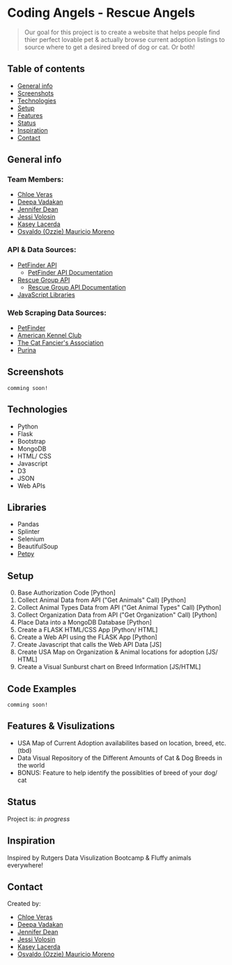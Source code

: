 # Coding Angels - Rescue Angels
> Our goal for this project is to create a website that helps people find thier perfect lovable pet & actually browse current adoption listings to source where to get a desired breed of dog or cat. Or both!

## Table of contents
* [General info](#general-info)
* [Screenshots](#screenshots)
* [Technologies](#technologies)
* [Setup](#setup)
* [Features](#features)
* [Status](#status)
* [Inspiration](#inspiration)
* [Contact](#contact)

## General info
### Team Members:
- [Chloe Veras](https://github.com/cveras33)
- [Deepa Vadakan](https://github.com/deepavadakan)
- [Jennifer Dean](https://github.com/Jen-Dean)
- [Jessi Volosin](https://github.com/jvolosin)
- [Kasey Lacerda](https://github.com/KLacerda08)
- [Osvaldo (Ozzie) Mauricio Moreno](https://github.com/sir-omoreno)

### API & Data Sources:
- [PetFinder API](https://www.petfinder.com/developers/)
  - [PetFinder API Documentation](https://www.petfinder.com/developers/v2/docs/)
- [Rescue Group API](https://rescuegroups.org/services/adoptable-pet-data-api/)
  - [Rescue Group API Documentation](https://test1-api.rescuegroups.org/v5/public/docs)
- [JavaScript Libraries](https://medium.com/javascript-in-plain-english/best-javascript-data-visualization-libraries-for-2020-15291919a176)

### Web Scraping Data Sources:
- [PetFinder](https://www.petfinder.com/)
- [American Kennel Club](https://www.akc.org/)
- [The Cat Fancier's Association](https://cfa.org/)
- [Purina](https://www.purina.com/)

## Screenshots
`comming soon!`

## Technologies
* Python
* Flask
* Bootstrap
* MongoDB
* HTML/ CSS
* Javascript
* D3
* JSON
* Web APIs

## Libraries
* Pandas
* Splinter
* Selenium
* BeautifulSoup
* [Petpy](https://pypi.org/project/petpy/)

## Setup
0) Base Authorization Code [Python]
1) Collect Animal Data from API ("Get Animals" Call) [Python]
2) Collect Animal Types Data from API ("Get Animal Types" Call) [Python]
3) Collect Organization Data from API ("Get Organization" Call) [Python]
4) Place Data into a MongoDB Database [Python]
5) Create a FLASK HTML/CSS App [Python/ HTML]
6) Create a Web API using the FLASK App [Python]
7) Create Javascript that calls the Web API Data [JS]
8) Create USA Map on Organization & Animal locations for adoption [JS/ HTML]
9) Create a Visual Sunburst chart on Breed Information [JS/HTML]

## Code Examples
`comming soon!`

## Features & Visulizations
* USA Map of Current Adoption availabilites based on location, breed, etc. (tbd)
* Data Visual Repository of the Different Amounts of Cat & Dog Breeds in the world
* BONUS: Feature to help identify the possiblities of breed of your dog/ cat

## Status
Project is: _in progress_

## Inspiration
Inspired by Rutgers Data Visulization Bootcamp & Fluffy animals everywhere!

## Contact
Created by:
- [Chloe Veras](https://github.com/cveras33)
- [Deepa Vadakan](https://github.com/deepavadakan)
- [Jennifer Dean](https://github.com/Jen-Dean)
- [Jessi Volosin](https://github.com/jvolosin)
- [Kasey Lacerda](https://github.com/KLacerda08)
- [Osvaldo (Ozzie) Mauricio Moreno](https://github.com/sir-omoreno)
